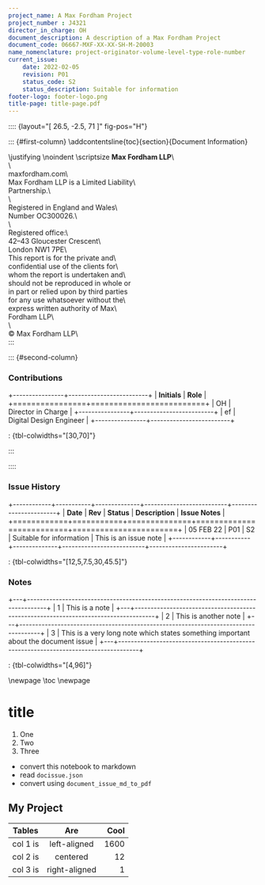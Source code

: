```yaml
---
project_name: A Max Fordham Project
project_number : J4321
director_in_charge: OH
document_description: A description of a Max Fordham Project
document_code: 06667-MXF-XX-XX-SH-M-20003
name_nomenclature: project-originator-volume-level-type-role-number
current_issue:
    date: 2022-02-05
    revision: P01
    status_code: S2
    status_description: Suitable for information
footer-logo: footer-logo.png
title-page: title-page.pdf
---
```


:::: {layout="[ 26.5, -2.5, 71 ]" fig-pos="H"}

::: {#first-column}
\addcontentsline{toc}{section}{Document Information}

\justifying \noindent \scriptsize __Max Fordham LLP__\                      
\                                         
maxfordham.com\                           
Max Fordham LLP is a Limited Liability\   
Partnership.\                             
\                                         
Registered in England and Wales\          
Number OC300026.\                         
\                                         
Registered office:\                       
42–43 Gloucester Crescent\                
London NW1 7PE\                           
This report is for the private and\       
confidential use of the clients for\      
whom the report is undertaken and\     
should not be reproduced in whole or\
in part or relied upon by third parties\
for any use whatsoever without the\       
express written authority of Max\         
Fordham LLP\                              
\                                         
© Max Fordham LLP\      
:::

::: {#second-column}


### Contributions

+----------------+-------------------------+
| **Initials**   | **Role**                |
+================+=========================+
| OH             | Director in Charge      |
+----------------+-------------------------+
| ef             | Digital Design Engineer |
+----------------+-------------------------+

: {tbl-colwidths="[30,70]"}

:::

::::

### Issue History

+------------+-----------+--------------+--------------------------+-----------------------+
| **Date**   | **Rev**   | **Status**   | **Description**          | **Issue Notes**       |
+============+===========+==============+==========================+=======================+
| 05 FEB 22  | P01       | S2           | Suitable for information | This is an issue note |
+------------+-----------+--------------+--------------------------+-----------------------+

: {tbl-colwidths="[12,5,7.5,30,45.5]"}


### Notes

+---+------------------------------------------------------------------------------------+
| 1 | This is a note                                                                     |
+---+------------------------------------------------------------------------------------+
| 2 | This is another note                                                               |
+---+------------------------------------------------------------------------------------+
| 3 | This is a very long note which states something important about the document issue |
+---+------------------------------------------------------------------------------------+

: {tbl-colwidths="[4,96]"}


\newpage
\toc
\newpage

# title

1.  One
2.  Two
3.  Three

-   convert this notebook to markdown
-   read `docissue.json`
-   convert using `document_issue_md_to_pdf`

## My Project

| Tables   |      Are      | Cool |
|----------|:-------------:|-----:|
| col 1 is |  left-aligned | 1600 |
| col 2 is |    centered   |   12 |
| col 3 is | right-aligned |    1 |
